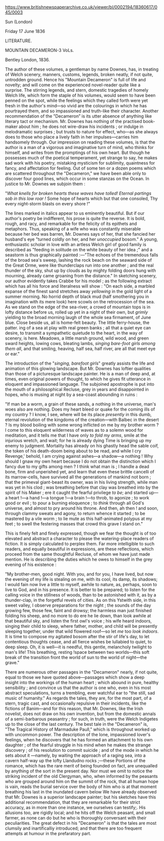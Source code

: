 https://www.britishnewspaperarchive.co.uk/viewer/bl/0002194/18360617/045/0003

Sun (London)

Friday 17 June 1836


LITERATURE.

MOUNTAIN DECAMERON-3 VoLs.

Bentley London, 1836.

The author of these volumes, a gentleman by name Downes, has, in treating of Welch scenery, manners, customs, legends, broken neatly, if not quite, untrodden ground. Hence his "Mountain Decameron" is full of life and novelty; and will come on the experienced novel-reader quite like a surprise. The stirring legends, and stern, domestic tragedies of homely Welch life, which form the staple of his volumes, would seem to have been penned on the spot, while the feelings which they called forth were yet fresh in the author's mind—so vivid are the colourings in which he has pourtrayed them, and so impassioned and truth-like their character. Another recommendation of the "Decameron” is its utter absence of anything like literary tact or mechanism. Mr. Downes has nothing of the practised book-maker about him ; he does not wire-draw his incidents ; or indulge in melodramatic surprises ; but trusts to nature for effect, who—as she always does to those who place a lively faith in her impulses—carries him handsomely through. Our impression on reading these volumes, is that the author is a man of a vigorous and imaginative turn of mind, who thinks for himself, and writes from the promptings of his own heart. But though he possesses much of the poetical temperament, yet strange to say, he makes sad work with his poetry, mistaking mysticism for sublimity, quaintness for fancy, and affectation for feeling. Out of some ten or a dozen poems which are scattered throughout the "Decameron," we have been able only to discover four good lines, which occur in some stanzas on the Ocean. In justice to Mr. Downes we subjoin them :

"*What knells for broken hearts these waves have tolled!*
*Eternal partings sob in this low roar !* 
Some hope of hearts which but that one consoled, 
Thy every night-storm blasts on every shore !" 

The lines marked in italics appear to us eminently beautiful. But if our author's poetry be indifferent, his prose is quite the reverse. It is bold, rough, and racy, and remarkable for the felicity of its epithets and metaphors. Thus, speaking of a wife who was constantly miserable because her bed was barren, Mr. Downes says of her, that she fancied her husband's eye "turned coldly on her, and her *unoccupied* bosom." A young, enthusiastic scholar in love with an artless Welch girl of good family is described as "feeding in solitude on the white beauty of her idea ;" and a seastorm is thus graphically painted :—"The echoes of the tremendous falls of the broad sea's sweep, lashing the rock beach on the seaward side of the Great Orme, were like thunderclaps run into one another ; and the real thunder of the sky, shut up by clouds as by mighty folding doors hung with mourning, already came groaning from the distance." In sketching scenery, our author evidently takes Crabbe for his model ; as the following extract which has all his force and literalness will show : "On each side, a marbled expanse of the finest sand stretches away *yellowing* in the gold light of a summer morning. No horrid depth of black mud (half smothering you in imagination with its mere look) here scowls on the retrocession of the sea. As we stand on the edge of the sea-river, a crowd of mountain tops is in lofty distance before us, rolled up yet in a night of their own, but *grimly* yielding to the broad morning laugh of the whole sea firmament, of June blue. Close beside us, all is home-felt beauty. The little ferry-house, the patter. ing of a sea at play with real green banks ; all that a quiet eye can desire, to transmit a sympathetic quietude to the heart, in the way of scenery, is here. Meadows, a little marsh ground, wild wood, and green sward heights, lowing cows, bleating lambs, *singing bare-foot girls among them all*, and that smiling, heaving, half sea, half river, are all that meet eye or ear."

The introduction of the "*singing, barefoot girls*" greatly assists the life and animation of this glowing landscape. But Mr. Downes has loftier qualities than those of a picturesque landscape painter. He is a man of deep and, at times, even original powers of thought, to which he gives fit utterance in eloquent and impassioned language. The subjoined apostrophe is put into the mouth of a philosophical Recluse, grey in years and disappointed in hopes, who is musing at night by a sea-coast abounding in ruins : 

"If man be a worm, a grain of these sands, a nothing in the universe, man's woes also are nothing. Does my heart bleed or quake for the coming ills of my country ? I know, I see, where will be its place *presently* in this dumb, eternal revolution of the kingdoms of the creation—with Balbec in the desert ? Is my blood boiling with some wrong inflicted on me by my brother worm ? I come to this eloquent wilderness of waves as to a solemn wood for meditation, and it tells me that I have only *to fold my arms*, smile at the injurious wretch, and wait; for he is already dying Time is bringing up my enemy to judgment. Mortality has already on his ghastly head the sable coif, the token of his death-doom being about to be read, and while I cry Revenge,' behold, I am crying against ashes—a shadow—a nothing ! Why should I gnaw my own heart because I do not obtain the distinction which I fancy due to my gifts among men ? I think what man is ; I handle a dead bone, firm and unperished yet, and learn that even these brittle cancelli of its marrow-cells, have survived all the generations of mankind not born ; that the primeval giant-beast its owner, was in his living strength, while man was yet in his clod ; was breathing before that clay was breathed into by the spirit of his Maker ; ere it caught the fearful privilege *to be*; and started up—a heart !—a hand !—a tongue !—a brain !—to throb, to agonize ; to work good or evil ; to pour a burning eloquence ; to *think* through all God's universe, and almost to pry around his throne. And then, ah then ! and soon, through clammy sweats and agony, to return whence it started ; to be mastered by a vile worm ; to lie mute as this half-animated polypus at my feet ; to swell the festering masses that crowd this grave I stand on."

This is finely felt and finely expressed, though we fear the thought is of too elevated and abstract a character to please the watering-place readers of fiction. It is simply calculated to perplex them. Far more intelligible to such readers, and equally beautiful in expressions, are these reflections, which proceed from the same thoughtful Recluse, of whom we have just made mention. He is describing the duties which he owes to himself in the grey evening of his existence :

"My brother-men, good night. With you, and for you, I have lived, but now the evening of my life is stealing on me, with its cool, its damp, its shadows; I would fain now live a little to myself, awhile to nature, as, perhaps, soon to live to God, and in his presence. It is better to be prepared; to listen for the calling voice in the stillness of woods, than to be astonished with it, as by a thunder-clap, in the forgetful revels of cities. As on this Ystwith side, in this sweet valley, I observe preparations for the night ; the sounds of the day growing few, those few, faint and drowsy; the harmless man just finished folding his sheep, and no more to do ere he lie down, than look awhile at that beautiful sky, and listen the first owl's voice ; his wife heard indoors, singing their child to sleep, where father, mother, and child will be presently sleeping together, under that wild flowered roof—so let *me* too *look indoors*. It is time to compose my agitated bosom after the stir of life's day, to let contentious thoughts cease, and all fierce wishes be lullabied to quiet, to deep sleep. Oh, it is well—it is needful, this gentle, melancholy twilight to man's life! This breathing, resting !space between two worlds—this soft break of the transition front the world of sun to the world of night—the grave."

There are numerous other passages in the "Decameron" nearly, if not quite, equal to those we have quoted above—passages which show a deep insight into the workings of the human heart ; which abound in pure, healthy sensibility ; and convince us that the author is one who, even in his most abstract speculations, turns a trembling, ever watchful ear to "the still, sad music of humanity." As regards the tales, they are, for the most part, of a stern, tragic cast, and occasionally repulsive in their incidents, like the fictions of Banim—and for this reason, that Mr. Downes, like the Irish novelist, does not draw on his own invention, but from the domestic annals of a semi-barbarous peasantry ; for such, in truth, were the Welch Indigetes up to the close of the last century. The best tale in the "Decameron" is, "The Tragical History of Marmaduke Paull," which is throughout worked up with uncommon power. The description of the lone, impassioned lover's feelings, when he discovers that he has formed an attachment to his own daughter ; of the fearful struggle in his mind when he makes the strange discovery ; of his resolution to commit suicide ; and of the mode in which he sets about it —namely, by waiting the approach of a raging sea, into a cavern half-way up the lofty Llandudno rocks ;—these Portions of the romance, which has the rare merit of being founded on fact, are unequalled by anything of the sort in the present day. Nor must we omit to notice the striking incident of the old Clergyman, who, when informed by the peasants who are grouped around him on the summit of the rock, that all human hope is vain, reads the burial service over the body of him who is at that moment breathing his last in the inundated cavern below We have already observed that Mr. Downes is a superior landscape painter; but his sketches have this additional recommendation, that they are remarkable for their strict accuracy, as in more than one instance, we ourselves can testify;. His allusions too, are rigidly local; and he hits off the Welch peasant, and small farmer, as none can do but he who is thoroughly conversant with their peculiarities. The great defect in his "Decameron" is that the tales are most clumsily and inartificalliy introduced; and that there are too frequent attempts at humour in the prefaratory part.

